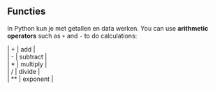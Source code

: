 <h2 class="c-project-heading--explainer">Functies</h2>

In Python kun je met getallen en data werken. You can use **arithmetic operators** such as `+` and `-`  to do calculations:

\| + | add |  
\| - | subtract |  
\| \* | multiply |  
\| / | divide |  
\| \*\* | exponent |


